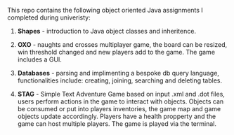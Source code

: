 This repo contains the following object oriented Java assignments I completed during univeristy:

1) **Shapes** - introduction to Java object classes and inheritence.

2) **OXO** - naughts and crosses multiplayer game, the board can be resized, win threshold changed and new players add to the game. The game includes a GUI.

3) **Databases** - parsing and implimenting a bespoke db query language, functionalities include: creating, joining, searching and deleting tables.

4) **STAG** - Simple Text Adventure Game based on input .xml and .dot files, users perform actions in the game to interact with objects. Objects can be consumed or put into players inventories, the game map and game objects update accordingly. Players have a health propperty and the game can host multiple players. The game is played via the terminal.
